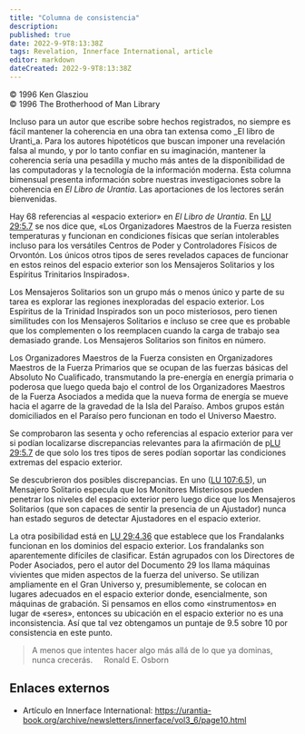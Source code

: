 ```yaml
---
title: "Columna de consistencia"
description: 
published: true
date: 2022-9-9T8:13:38Z
tags: Revelation, Innerface International, article
editor: markdown
dateCreated: 2022-9-9T8:13:38Z
---
```


<p class="v-card v-sheet theme--light grey lighten-3 px-2">© 1996 Ken Glasziou<br>© 1996 The Brotherhood of Man Library</p>

Incluso para un autor que escribe sobre hechos registrados, no siempre es fácil mantener la coherencia en una obra tan extensa como _El libro de Uranti_a. Para los autores hipotéticos que buscan imponer una revelación falsa al mundo, y por lo tanto confiar en su imaginación, mantener la coherencia sería una pesadilla y mucho más antes de la disponibilidad de las computadoras y la tecnología de la información moderna. Esta columna bimensual presenta información sobre nuestras investigaciones sobre la coherencia en _El Libro de Urantia_. Las aportaciones de los lectores serán bienvenidas.

Hay 68 referencias al «espacio exterior» en _El Libro de Urantia_. En [LU 29:5.7](/es/The_Urantia_Book/29#p5_7) se nos dice que, «Los Organizadores Maestros de la Fuerza resisten temperaturas y funcionan en condiciones físicas que serían intolerables incluso para los versátiles Centros de Poder y Controladores Físicos de Orvontón. Los únicos otros tipos de seres revelados capaces de funcionar en estos reinos del espacio exterior son los Mensajeros Solitarios y los Espíritus Trinitarios Inspirados».

Los Mensajeros Solitarios son un grupo más o menos único y parte de su tarea es explorar las regiones inexploradas del espacio exterior. Los Espíritus de la Trinidad Inspirados son un poco misteriosos, pero tienen similitudes con los Mensajeros Solitarios e incluso se cree que es probable que los complementen o los reemplacen cuando la carga de trabajo sea demasiado grande. Los Mensajeros Solitarios son finitos en número.

Los Organizadores Maestros de la Fuerza consisten en Organizadores Maestros de la Fuerza Primarios que se ocupan de las fuerzas básicas del Absoluto No Cualificado, transmutando la pre-energía en energía primaria o poderosa que luego queda bajo el control de los Organizadores Maestros de la Fuerza Asociados a medida que la nueva forma de energía se mueve hacia el agarre de la gravedad de la Isla del Paraíso. Ambos grupos están domiciliados en el Paraíso pero funcionan en todo el Universo Maestro.

Se comprobaron las sesenta y ocho referencias al espacio exterior para ver si podían localizarse discrepancias relevantes para la afirmación de p[LU 29:5.7](/es/The_Urantia_Book/29#p5_7) de que solo los tres tipos de seres podían soportar las condiciones extremas del espacio exterior.

Se descubrieron dos posibles discrepancias. En uno ([LU 107:6.5](/es/The_Urantia_Book/107#p6_5)), un Mensajero Solitario especula que los Monitores Misteriosos pueden penetrar los niveles del espacio exterior pero luego dice que los Mensajeros Solitarios (que son capaces de sentir la presencia de un Ajustador) nunca han estado seguros de detectar Ajustadores en el espacio exterior.

La otra posibilidad está en [LU 29:4.36](/es/The_Urantia_Book/29#p4_36) que establece que los Frandalanks funcionan en los dominios del espacio exterior. Los frandalanks son aparentemente difíciles de clasificar. Están agrupados con los Directores de Poder Asociados, pero el autor del Documento 29 los llama máquinas vivientes que miden aspectos de la fuerza del universo. Se utilizan ampliamente en el Gran Universo y, presumiblemente, se colocan en lugares adecuados en el espacio exterior donde, esencialmente, son máquinas de grabación. Si pensamos en ellos como «instrumentos» en lugar de «seres», entonces su ubicación en el espacio exterior no es una inconsistencia. Así que tal vez obtengamos un puntaje de 9.5 sobre 10 por consistencia en este punto.

> A menos que intentes hacer algo más allá de lo que ya dominas, nunca crecerás.
> &nbsp; &nbsp; Ronald E. Osborn

## Enlaces externos

- Artículo en Innerface International: https://urantia-book.org/archive/newsletters/innerface/vol3_6/page10.html



